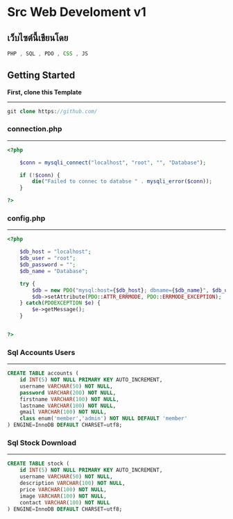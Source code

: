 # Src Web Develoment v1

## เว็บไซต์นี้เขียนโดย
```js
PHP , SQL , PDO , CSS , JS
```

## Getting Started
**First, clone this Template**
<hr>

```php
git clone https://github.com/
```

### connection.php
<hr>

```php
<?php 

    $conn = mysqli_connect("localhost", "root", "", "Database");

    if (!$conn) {
        die("Failed to connec to databse " . mysqli_error($conn));
    }

?>
```

### config.php
<hr>

```php
<?php 

    $db_host = "localhost";
    $db_user = "root";
    $db_password = "";
    $db_name = "Database";

    try {
        $db = new PDO("mysql:host={$db_host}; dbname={$db_name}", $db_user, $db_password);
        $db->setAttribute(PDO::ATTR_ERRMODE, PDO::ERRMODE_EXCEPTION);
    } catch(PDOEXCEPTION $e) {
        $e->getMessage();
    }


?>
```

### Sql Accounts Users
<hr>

```sql
CREATE TABLE accounts (
    id INT(5) NOT NULL PRIMARY KEY AUTO_INCREMENT,
    username VARCHAR(50) NOT NULL,
    password VARCHAR(200) NOT NULL,
    firstname VARCHAR(100) NOT NULL,
    lastname VARCHAR(100) NOT NULL,
    gmail VARCHAR(100) NOT NULL,
    class enum('member','admin') NOT NULL DEFAULT 'member'
) ENGINE=InnoDB DEFAULT CHARSET=utf8;
```

### Sql Stock Download
<hr>

```sql
CREATE TABLE stock (
    id INT(5) NOT NULL PRIMARY KEY AUTO_INCREMENT,
    username VARCHAR(50) NOT NULL,
    description VARCHAR(100) NOT NULL,
    price VARCHAR(100) NOT NULL,
    image VARCHAR(100) NOT NULL,
    contact VARCHAR(100) NOT NULL
) ENGINE=InnoDB DEFAULT CHARSET=utf8;
```
